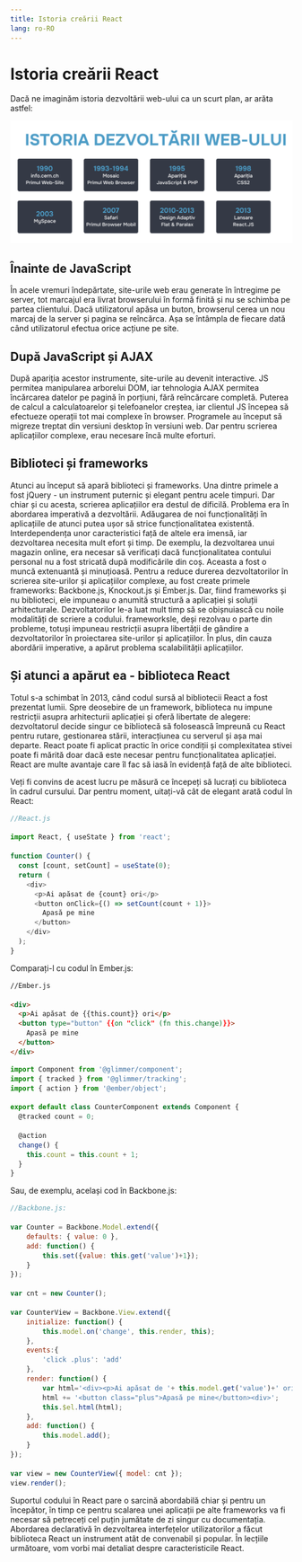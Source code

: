 ```yaml
---
title: Istoria creării React
lang: ro-RO
---
```


# Istoria creării React

Dacă ne imaginăm istoria dezvoltării web-ului ca un scurt plan, ar arăta astfel:

![Istoria creării React](../img/history.png)

## Înainte de JavaScript
În acele vremuri îndepărtate, site-urile web erau generate în întregime pe server, tot marcajul era livrat browserului în formă finită și nu se schimba pe partea clientului. Dacă utilizatorul apăsa un buton, browserul cerea un nou marcaj de la server și pagina se reîncărca. Așa se întâmpla de fiecare dată când utilizatorul efectua orice acțiune pe site.

## După JavaScript și AJAX
După apariția acestor instrumente, site-urile au devenit interactive. JS permitea manipularea arborelui DOM, iar tehnologia AJAX permitea încărcarea datelor pe pagină în porțiuni, fără reîncărcare completă.
Puterea de calcul a calculatoarelor și telefoanelor creștea, iar clientul JS începea să efectueze operații tot mai complexe în browser. Programele au început să migreze treptat din versiuni desktop în versiuni web. Dar pentru scrierea aplicațiilor complexe, erau necesare încă multe eforturi.

## Biblioteci și frameworks
Atunci au început să apară biblioteci și frameworks. Una dintre primele a fost jQuery - un instrument puternic și elegant pentru acele timpuri. Dar chiar și cu acesta, scrierea aplicațiilor era destul de dificilă.
Problema era în abordarea imperativă a dezvoltării. Adăugarea de noi funcționalități în aplicațiile de atunci putea ușor să strice funcționalitatea existentă. Interdependența unor caracteristici față de altele era imensă, iar dezvoltarea necesita mult efort și timp. De exemplu, la dezvoltarea unui magazin online, era necesar să verificați dacă funcționalitatea contului personal nu a fost stricată după modificările din coș. Aceasta a fost o muncă extenuantă și minuțioasă.
Pentru a reduce durerea dezvoltatorilor în scrierea site-urilor și aplicațiilor complexe, au fost create primele frameworks: Backbone.js, Knockout.js și Ember.js. Dar, fiind frameworks și nu biblioteci, ele impuneau o anumită structură a aplicației și soluții arhitecturale. Dezvoltatorilor le-a luat mult timp să se obișnuiască cu noile modalități de scriere a codului. frameworksle, deși rezolvau o parte din probleme, totuși impuneau restricții asupra libertății de gândire a dezvoltatorilor în proiectarea site-urilor și aplicațiilor. În plus, din cauza abordării imperative, a apărut problema scalabilității aplicațiilor.

## Și atunci a apărut ea - biblioteca React
Totul s-a schimbat în 2013, când codul sursă al bibliotecii React a fost prezentat lumii.
Spre deosebire de un framework, biblioteca nu impune restricții asupra arhitecturii aplicației și oferă libertate de alegere: dezvoltatorul decide singur ce bibliotecă să folosească împreună cu React pentru rutare, gestionarea stării, interacțiunea cu serverul și așa mai departe. React poate fi aplicat practic în orice condiții și complexitatea stivei poate fi mărită doar dacă este necesar pentru funcționalitatea aplicației.
React are multe avantaje care îl fac să iasă în evidență față de alte biblioteci. 

Veți fi convins de acest lucru pe măsură ce începeți să lucrați cu biblioteca în cadrul cursului. Dar pentru moment, uitați-vă cât de elegant arată codul în React:


```javascript
//React.js

import React, { useState } from 'react';

function Counter() {
  const [count, setCount] = useState(0);
  return (
    <div>
      <p>Ai apăsat de {count} ori</p>
      <button onClick={() => setCount(count + 1)}>
        Apasă pe mine
      </button>
    </div>
  );
}
```

Comparați-l cu codul în Ember.js:

```html
//Ember.js

<div>
  <p>Ai apăsat de {{this.count}} ori</p>
  <button type="button" {{on "click" (fn this.change)}}>
    Apasă pe mine
  </button>
</div>
```

```javascript
import Component from '@glimmer/component';
import { tracked } from '@glimmer/tracking';
import { action } from '@ember/object';

export default class CounterComponent extends Component {
  @tracked count = 0;

  @action
  change() {
    this.count = this.count + 1;
  }
}
```

Sau, de exemplu, același cod în Backbone.js:

```javascript
//Backbone.js:

var Counter = Backbone.Model.extend({
    defaults: { value: 0 },
    add: function() {
        this.set({value: this.get('value')+1});
    }
});

var cnt = new Counter();

var CounterView = Backbone.View.extend({
    initialize: function() {
        this.model.on('change', this.render, this);
    },
    events:{
        'click .plus': 'add'
    },
    render: function() {
        var html='<div><p>Ai apăsat de '+ this.model.get('value')+' ori</p>';
        html += '<button class="plus">Apasă pe mine</button><div>';
        this.$el.html(html);
    },
    add: function() {
        this.model.add();
    }
});

var view = new CounterView({ model: cnt });
view.render();
```

Suportul codului în React pare o sarcină abordabilă chiar și pentru un începător, în timp ce pentru scalarea unei aplicații pe alte frameworks va fi necesar să petreceți cel puțin jumătate de zi singur cu documentația. Abordarea declarativă în dezvoltarea interfețelor utilizatorilor a făcut biblioteca React un instrument atât de convenabil și popular.
În lecțiile următoare, vom vorbi mai detaliat despre caracteristicile React.
